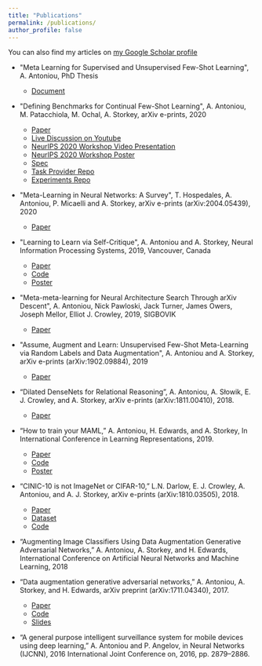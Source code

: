 ```yaml
---
title: "Publications"
permalink: /publications/
author_profile: false
---
```

<!-- Google tag (gtag.js) -->
<script async src="https://www.googletagmanager.com/gtag/js?id=G-H1FGQXV7RC"></script>
<script>
  window.dataLayer = window.dataLayer || [];
  function gtag(){dataLayer.push(arguments);}
  gtag('js', new Date());

  gtag('config', 'G-H1FGQXV7RC');
</script>

You can also find my articles on [my Google Scholar profile](https://scholar.google.co.uk/citations?user=LNO4XZQAAAAJ&hl=en)
- "Meta Learning for Supervised and Unsupervised Few-Shot Learning", A. Antoniou, PhD Thesis
  * [Document](https://drive.google.com/file/d/1TgH9nCOy3P5Z_jXhPFSC01NDHJB5Ah3l/view?usp=sharing) 
- "Defining Benchmarks for Continual Few-Shot Learning", A. Antoniou, M. Patacchiola, M. Ochal, A. Storkey, arXiv e-prints, 2020
  * [Paper](/documents/Benchmarks_for_Continual_Few_Shot_Learning.pdf) 
  * [Live Discussion on Youtube](https://www.youtube.com/watch?v=7G9BlvodXRk)
  * [NeurIPS 2020 Workshop Video Presentation](https://drive.google.com/file/d/1rBIuF0T2jXdIWT4PdEa2Y_8DWze1ozC7/view?usp=sharing)
  * [NeurIPS 2020 Workshop Poster](https://drive.google.com/file/d/1_XNPLp1XDkvXqYdpiE_aJ_na0M13_bqr/view?usp=sharing)
  * [Spec](/documents/continual_few_shot_learning_specifiation.pdf) 
  * [Task Provider Repo](https://github.com/AntreasAntoniou/FewShotContinualLearningDataProvider) 
  * [Experiments Repo](https://github.com/AntreasAntoniou/FewShotContinualLearning) 

- "Meta-Learning in Neural Networks: A Survey", T. Hospedales, A. Antoniou, P. Micaelli and A. Storkey, arXiv e-prints (arXiv:2004.05439), 2020
  * [Paper](https://arxiv.org/abs/2004.05439)

- "Learning to Learn via Self-Critique", A. Antoniou and A. Storkey, Neural Information Processing Systems, 2019, Vancouver, Canada
  * [Paper](https://arxiv.org/abs/1905.10295) 
  * [Code](https://github.com/AntreasAntoniou/Learning_to_Learn_via_Self-Critique)
  * [Poster](/documents/Learning_to_learn_via_Self_Critique_poster.pdf) 

- "Meta-meta-learning for Neural Architecture Search Through arXiv Descent",  A. Antoniou, Nick Pawloski, Jack Turner, James Owers, Joseph Mellor, Elliot J. Crowley, 2019, SIGBOVIK
  * [Paper](https://www.bayeswatch.com/unofficial/meta-meta-learning.pdf) 

- "Assume, Augment and Learn: Unsupervised Few-Shot Meta-Learning via Random Labels and Data Augmentation", A. Antoniou and A. Storkey, arXiv e-prints (arXiv:1902.09884), 2019 
  * [Paper](https://arxiv.org/abs/1902.09884) 
 
- “Dilated DenseNets for Relational Reasoning”, A. Antoniou, A. Słowik, E. J. Crowley, and A. Storkey, arXiv e-prints (arXiv:1811.00410), 2018.
  * [Paper](https://arxiv.org/abs/1811.00410) 
  
- “How to train your MAML,” A. Antoniou, H. Edwards, and A. Storkey,  In International Conference in Learning Representations, 2019.
  * [Paper](https://arxiv.org/abs/1810.09502) 
  * [Code](https://github.com/AntreasAntoniou/HowToTrainYourMAMLPytorch)
  * [Poster](/documents/How_to_train_your_MAML_poster.pdf) 

- “CINIC-10 is not ImageNet or CIFAR-10,” L.N. Darlow, E. J. Crowley, A. Antoniou, and A. J. Storkey, arXiv e-prints (arXiv:1810.03505), 2018.
   * [Paper](https://arxiv.org/abs/1810.03505) 
   * [Dataset](https://datashare.is.ed.ac.uk/handle/10283/3192)
   * [Code](https://github.com/BayesWatch/cinic-10)
     
- “Augmenting Image Classifiers Using Data Augmentation Generative Adversarial Networks,” A. Antoniou, A. Storkey, and H. Edwards, International Conference on Artificial Neural Networks and Machine Learning, 2018

- “Data augmentation generative adversarial networks,” A. Antoniou, A. Storkey, and H. Edwards, arXiv preprint (arXiv:1711.04340), 2017.
    * [Paper](https://arxiv.org/abs/1711.04340) 
    * [Code](https://github.com/AntreasAntoniou/DAGAN)
    * [Slides](https://docs.google.com/presentation/d/1A5zrDP7ZKJ7oxDiuaNzk-1PQS6cwWgLfHlzbSzHkuFk/edit?usp=sharing) 
    
- “A general purpose intelligent surveillance system for mobile devices using deep learning,” A. Antoniou and P. Angelov, in Neural Networks (IJCNN), 2016 International Joint Conference on, 2016, pp. 2879–2886.
